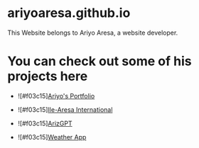 # ariyoaresa.github.io

This Website belongs to Ariyo Aresa, a website developer.

# You can check out some of his projects here

- ![#f03c15][Ariyo's Portfolio](https://ariyoaresa.github.io/portfolio) 

- ![#f03c15][Ile-Aresa International](https://ariyoaresa.github.io/ile-aresa)

- ![#f03c15][ArizGPT](https://ariyoaresa.github.io/arizgpt) 

- ![#f03c15][Weather App](https://ariyoaresa.github.io/weather) 
